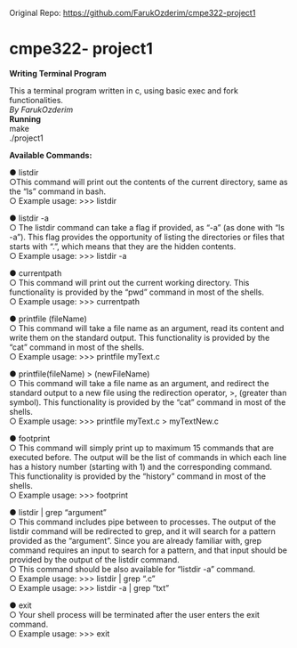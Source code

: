 Original Repo: https://github.com/FarukOzderim/cmpe322-project1

# cmpe322- project1

**Writing Terminal Program**

This a terminal program written in c, using basic exec and fork functionalities.  
_By FarukOzderim_  
**Running**  
make  
./project1  

**Available Commands:**

● listdir  
○This command will print out the contents of the current directory, same as the “ls” command in bash.  
○ Example usage: >>> listdir  

● listdir -a  
○ The listdir command can take a flag if provided, as “-a” (as done with “ls -a”). This flag provides the opportunity of listing the directories or files that starts with “.”, which means that they are the hidden contents.  
○ Example usage: >>> listdir -a  

● currentpath  
○ This command will print out the current working directory. This functionality is provided  by the “pwd” command in most of the shells.  
○ Example usage: >>> currentpath  

● printfile (fileName)  
○ This command will take a file name as an argument, read its content and write them on the standard output. This functionality is provided by the “cat” command in most of the shells.  
○ Example usage: >>> printfile myText.c  

● printfile(fileName) > (newFileName)  
○ This command will take a file name as an argument, and redirect the standard output to a new file using the redirection operator, >, (greater than symbol). This functionality is provided by the “cat” command in most of the shells.  
○ Example usage: >>> printfile myText.c > myTextNew.c  

● footprint  
○ This command will simply print up to maximum 15 commands that are executed before. The output will be the list of commands in which each line has a history number (starting with 1) and the corresponding command. This functionality is provided by the “history” command in most of the shells.  
○ Example usage: >>> footprint  

● listdir | grep “argument”  
○ This command includes pipe between to processes. The output of the listdir command will be redirected to grep, and it will search for a pattern provided as the “argument”. Since you are already familiar with, grep command requires an input to search for a pattern, and that input should be provided by the output of the listdir command.  
○ This command should be also available for “listdir -a” command.  
○ Example usage: >>> listdir | grep “.c”  
○ Example usage: >>> listdir -a | grep “txt”  

● exit  
○ Your shell process will be terminated after the user enters the exit command.  
○ Example usage: >>> exit  
